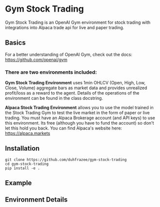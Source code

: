 # Gym Stock Trading
Gym Stock Trading is an OpenAI Gym environment for stock trading with integrations into Alpaca trade api for live and paper trading.

## Basics
For a better understanding of OpenAI Gym, check out the docs: https://github.com/openai/gym

### There are two environments included:

**Gym Stock Trading Environment** uses 1min OHLCV (Open, High, Low, Close, Volume) aggregate bars as market data and provides unrealized profit/loss as a reward to the agent. Details of the operations of the environment can be found in the class docstring.

**Alpaca Stock Trading Environment** allows you to use the model trained in the Stock Trading Gym to test the live market in the form of paper or live trading. You must have an Alpaca Brokerage account (and API keys) to use this environment. Its free (although you have to fund the account) so don't let this hold you back. You can find Alpaca's website here: https://alpaca.markets

## Installation
```
git clone https://github.com/duhfrazee/gym-stock-trading
cd gym-stock-trading
pip install -e .
```

## Example


## Environment Details
